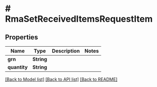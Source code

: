 # # RmaSetReceivedItemsRequestItem


## Properties 


Name | Type | Description | Notes
------------ | ------------- | ------------- | -------------
**grn**| **String** |   |
**quantity**| **String** |   |


[[Back to Model list]](../../README.md#models) [[Back to API list]](../../README.md#endpoints) [[Back to README]](../../README.md)

